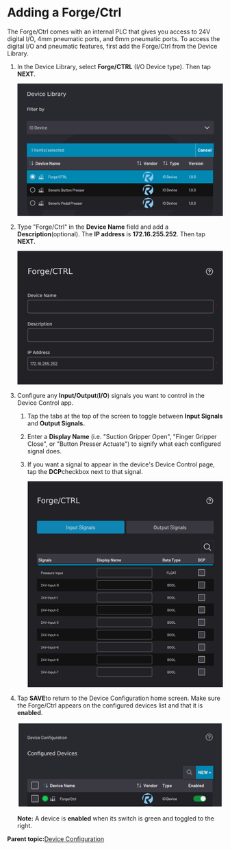# Adding a Forge/Ctrl

The Forge/Ctrl comes with an internal PLC that gives you access to 24V digital I/O, 4mm pneumatic ports, and 6mm pneumatic ports. To access the digital I/O and pneumatic features, first add the Forge/Ctrl from the Device Library.

1.  In the Device Library, select **Forge/CTRL** \(I/O Device type\). Then tap **NEXT**.

    ![](../../../_Media/ForgeOS-5-x/Device-Config-App-5-x/device_config_forgectrl_library_select_5-x.png)

2.  Type "Forge/Ctrl" in the **Device Name** field and add a **Description**\(optional\). The **IP address** is **172.16.255.252**. Then tap **NEXT**.

    ![](../../../_Media/ForgeOS-5-x/Device-Config-App-5-x/device_config_forgectrl_info_5-x.png)

3.  Configure any **Input/Output**\(**I/O**\) signals you want to control in the Device Control app.

    1.  Tap the tabs at the top of the screen to toggle between **Input Signals** and **Output Signals.**

    2.  Enter a **Display Name** \(i.e. "Suction Gripper Open", "Finger Gripper Close", or "Button Presser Actuate"\) to signify what each configured signal does.

    3.  If you want a signal to appear in the device's Device Control page, tap the **DCP**checkbox next to that signal.

        ![](../../../_Media/ForgeOS-5-x/Device-Config-App-5-x/device_config_forgectrl_io_signals_5-x.png)

4.  Tap **SAVE**to return to the Device Configuration home screen. Make sure the Forge/Ctrl appears on the configured devices list and that it is **​enabled​**.

    ![](../../../_Media/ForgeOS-5-x/Device-Config-App-5-x/Device_configuration_enabled_Forge_Ctrl_5.0.3.png)

    **Note:** A device is **enabled** when its switch is green and toggled to the right.


**Parent topic:**[Device Configuration](../4-Device-Configuration-App/device_configuration.md)

